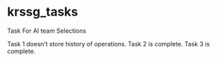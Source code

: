 # krssg_tasks
Task For AI team Selections

Task 1 doesn't store history of operations.
Task 2 is complete.
Task 3 is complete.
